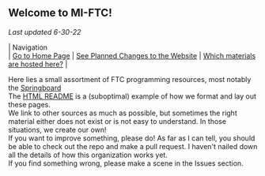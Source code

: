 ## Welcome to MI-FTC!  
*Last updated 6-30-22*  

|                                  Navigation  
| [Go to Home Page](index.html) | [See Planned Changes to the Website](changes.html) | [Which materials are hosted here?](tutorial/mine.html) |  

  
Here lies a small assortment of FTC programming resources, most notably the [Springboard](springboard/index.html)  
The [HTML README](readme.html) is a (suboptimal) example of how we format and lay out these pages.  
We link to other sources as much as possible, but sometimes the right material either does not exist or is not easy to understand. In those situations, we create our own!  
If you want to improve something, please do! As far as I can tell, you should be able to check out the repo and make a pull request. I haven't nailed down all the details of how this organization works yet.  
If you find something wrong, please make a scene in the Issues section.  
